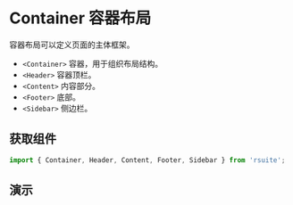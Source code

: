 # Container 容器布局 [<i class="icon icon-edit2" ></i>](https://github.com/rsuite/rsuite.github.io/blob/master/src/components/container/index.md)

容器布局可以定义页面的主体框架。

* `<Container>` 容器，用于组织布局结构。
* `<Header>` 容器顶栏。
* `<Content>` 内容部分。
* `<Footer>` 底部。
* `<Sidebar>` 侧边栏。

## 获取组件

```js
import { Container, Header, Content, Footer, Sidebar } from 'rsuite';
```

## 演示

<!--{demo}-->
